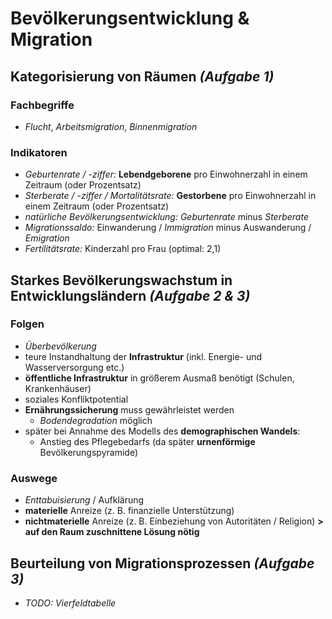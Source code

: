 # Bevölkerungsentwicklung & Migration

## Kategorisierung von Räumen *(Aufgabe 1)*

### Fachbegriffe 
- *Flucht*, *Arbeitsmigration*, *Binnenmigration*

### Indikatoren
- *Geburtenrate / -ziffer:* **Lebendgeborene** pro Einwohnerzahl in einem Zeitraum (oder Prozentsatz)
- *Sterberate / -ziffer / Mortalitätsrate:* **Gestorbene** pro Einwohnerzahl in einem Zeitraum (oder Prozentsatz)
- *natürliche Bevölkerungsentwicklung:* *Geburtenrate* minus *Sterberate*
- *Migrationssaldo:* Einwanderung / *Immigration* minus Auswanderung / *Emigration*
- *Fertilitätsrate:* Kinderzahl pro Frau (optimal: 2,1)

## Starkes Bevölkerungswachstum in Entwicklungsländern *(Aufgabe 2 & 3)*

### Folgen
- *Überbevölkerung*
- teure Instandhaltung der **Infrastruktur** (inkl. Energie- und Wasserversorgung etc.)
- **öffentliche Infrastruktur** in größerem Ausmaß benötigt (Schulen, Krankenhäuser) 
- soziales Konfliktpotential
- **Ernährungssicherung** muss gewährleistet werden
	- *Bodendegradation* möglich
- später bei Annahme des Modells des **demographischen Wandels**:
	- Anstieg des Pflegebedarfs (da später **urnenförmige** Bevölkerungspyramide)

### Auswege
- *Enttabuisierung* / Aufklärung
- **materielle** Anreize (z. B. finanzielle Unterstützung)
- **nichtmaterielle** Anreize (z. B. Einbeziehung von Autoritäten / Religion)
**> auf den Raum zuschnittene Lösung nötig**

## Beurteilung von Migrationsprozessen *(Aufgabe 3)*

- *TODO: Vierfeldtabelle*
<!--stackedit_data:
eyJoaXN0b3J5IjpbLTEwMDAwNTM3MjcsLTE2OTQwNTcyMjIsMT
c2MzU3NTE2NywtNjA5Njk2Nzc5LC03NTIxNjA4NzFdfQ==
-->
